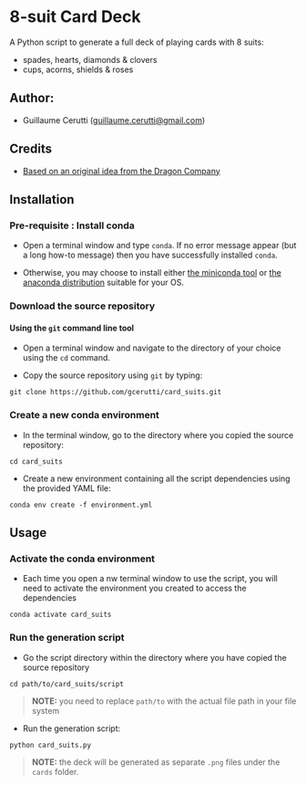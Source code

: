 # 8-suit Card Deck

A Python script to generate a full deck of playing cards with 8 suits:
* spades, hearts, diamonds & clovers
* cups, acorns, shields & roses

## Author:
* Guillaume Cerutti (<guillaume.cerutti@gmail.com>)

## Credits

* [Based on an original idea from the Dragon Company](http://www.dragoncompany.org/crafting-additional-playing-card-suits/)

## Installation

### Pre-requisite : Install conda

* Open a terminal window and type `conda`. If no error message appear (but a long how-to message) then you have successfully installed `conda`.

* Otherwise, you may choose to install either [the miniconda tool](https://docs.conda.io/en/latest/miniconda.html) or [the anaconda distribution](https://docs.anaconda.com/anaconda/install/) suitable for your OS.

### Download the source repository

#### Using the `git` command line tool

* Open a terminal window and navigate to the directory of your choice using the `cd` command.

* Copy the source repository using `git` by typing:

```
git clone https://github.com/gcerutti/card_suits.git
```

### Create a new conda environment

* In the terminal window, go to the directory where you copied the source repository:

```
cd card_suits
```

* Create a new environment containing all the script dependencies using the provided YAML file:

```
conda env create -f environment.yml
```

## Usage

### Activate the conda environment

* Each time you open a nw terminal window to use the script, you will need to activate the environment you created to access the dependencies

```
conda activate card_suits
```

### Run the generation script

* Go the script directory within the directory where you have copied the source repository

```
cd path/to/card_suits/script
```

> **NOTE:** you need to replace `path/to` with the actual file path in your file system 

* Run the generation script:

```
python card_suits.py
```

> **NOTE:** the deck will be generated as separate `.png` files under the `cards` folder. 


